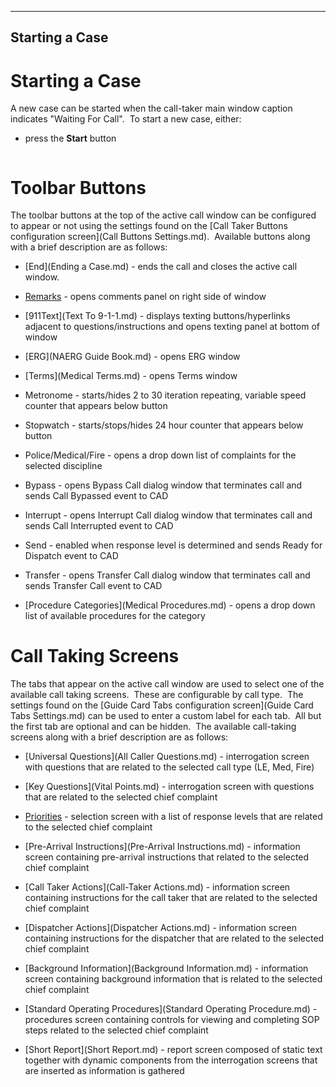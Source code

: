   ---------------------
  **Starting a Case**
  ---------------------

# Starting a Case

A new case can be started when the call-taker main window caption
indicates \"Waiting For Call\".  To start a new case, either:

-   press the **Start** button

<figure><img src=".gitbook/assets/Starting a Case_files/image001.png" alt=""><figcaption></figcaption></figure> 

# Toolbar Buttons

The toolbar buttons at the top of the active call window can be
configured to appear or not using the settings found on the [Call Taker
Buttons configuration screen](Call Buttons Settings.md).  Available
buttons along with a brief description are as follows:

-   [End](Ending a Case.md) - ends the call and closes the active
    call window.

-   [Remarks](Narrative.md) - opens comments panel on right side of
    window

-   [911Text](Text To 9-1-1.md) - displays texting
    buttons/hyperlinks adjacent to questions/instructions and opens
    texting panel at bottom of window

-   [ERG](NAERG Guide Book.md) - opens ERG window

-   [Terms](Medical Terms.md) - opens Terms window

-   Metronome - starts/hides 2 to 30 iteration repeating, variable speed
    counter that appears below button

-   Stopwatch - starts/stops/hides 24 hour counter that appears below
    button

-   Police/Medical/Fire - opens a drop down list of complaints for the
    selected discipline

-   Bypass - opens Bypass Call dialog window that terminates call and
    sends Call Bypassed event to CAD

-   Interrupt - opens Interrupt Call dialog window that terminates call
    and sends Call Interrupted event to CAD

-   Send - enabled when response level is determined and sends Ready for
    Dispatch event to CAD

-   Transfer - opens Transfer Call dialog window that terminates call
    and sends Transfer Call event to CAD

-   [Procedure Categories](Medical Procedures.md) - opens a drop down
    list of available procedures for the category

# Call Taking Screens

The tabs that appear on the active call window are used to select one of
the available call taking screens.  These are configurable by call
type.  The settings found on the [Guide Card Tabs configuration
screen](Guide Card Tabs Settings.md) can be used to enter a
custom label for each tab.  All but the first tab are optional and can
be hidden.  The available call-taking screens along with a brief
description are as follows:

-   [Universal Questions](All Caller Questions.md) - interrogation
    screen with questions that are related to the selected call type
    (LE, Med, Fire)

-   [Key Questions](Vital Points.md) - interrogation screen with
    questions that are related to the selected chief complaint

-   [Priorities](Priorities.md) - selection screen with a list of
    response levels that are related to the selected chief complaint

-   [Pre-Arrival Instructions](Pre-Arrival Instructions.md) -
    information screen containing pre-arrival instructions that related
    to the selected chief complaint

-   [Call Taker Actions](Call-Taker Actions.md) - information screen
    containing instructions for the call taker that are related to the
    selected chief complaint

-   [Dispatcher Actions](Dispatcher Actions.md) - information screen
    containing instructions for the dispatcher that are related to the
    selected chief complaint

-   [Background Information](Background Information.md) - information
    screen containing background information that is related to the
    selected chief complaint

-   [Standard Operating
    Procedures](Standard Operating Procedure.md) - procedures
    screen containing controls for viewing and completing SOP steps
    related to the selected chief complaint

-   [Short Report](Short Report.md) - report screen composed of
    static text together with dynamic components from the interrogation
    screens that are inserted as information is gathered
